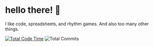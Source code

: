 # hello there! 👋
I like code, spreadsheets, and rhythm games. And also too many other things.

[![Total Code Time](https://img.shields.io/badge/dynamic/json?color=informational&label=total%20time%20coding&query=%24.data.grand_total.human_readable_total&url=https%3A%2F%2Fwakatime.com%2Fshare%2F%4012beesinatrenchcoat%2F1b8f954c-f820-461f-a407-3608a15bd5a7.json&style=flat-square&cache-seconds=43200&logo=wakatime)](https://wakatime.com/@12beesinatrenchcoat)
![Total Commits](https://img.shields.io/badge/dynamic/json?label=total%20commits&query=%24.total_count&url=https%3A%2F%2Fapi.github.com%2Fsearch%2Fcommits%3Fq%3Dauthor%3A12beesinatrenchcoat&style=flat-square&cache-seconds=43200&logo=github)
